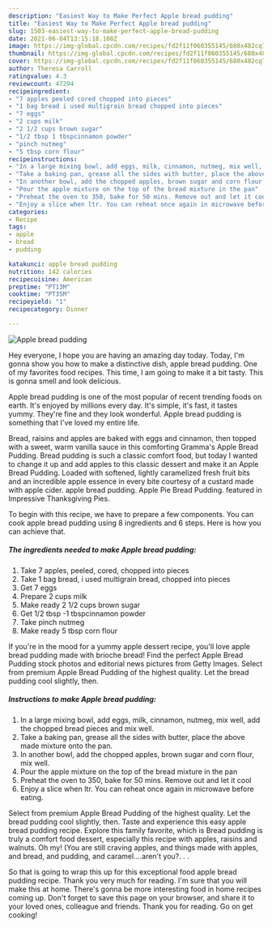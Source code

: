 ```yaml
---
description: "Easiest Way to Make Perfect Apple bread pudding"
title: "Easiest Way to Make Perfect Apple bread pudding"
slug: 1503-easiest-way-to-make-perfect-apple-bread-pudding
date: 2021-06-04T13:15:18.108Z
image: https://img-global.cpcdn.com/recipes/fd2f11f060355145/680x482cq70/apple-bread-pudding-recipe-main-photo.jpg
thumbnail: https://img-global.cpcdn.com/recipes/fd2f11f060355145/680x482cq70/apple-bread-pudding-recipe-main-photo.jpg
cover: https://img-global.cpcdn.com/recipes/fd2f11f060355145/680x482cq70/apple-bread-pudding-recipe-main-photo.jpg
author: Theresa Carroll
ratingvalue: 4.3
reviewcount: 47294
recipeingredient:
- "7 apples peeled cored chopped into pieces"
- "1 bag bread i used multigrain bread chopped into pieces"
- "7 eggs"
- "2 cups milk"
- "2 1/2 cups brown sugar"
- "1/2 tbsp 1 tbspcinnamon powder"
- "pinch nutmeg"
- "5 tbsp corn flour"
recipeinstructions:
- "In a large mixing bowl, add eggs, milk, cinnamon, nutmeg, mix well, add the chopped bread pieces and mix well."
- "Take a baking pan, grease all the sides with butter, place the above made mixture onto the pan."
- "In another bowl, add the chopped apples, brown sugar and corn flour, mix well."
- "Pour the apple mixture on the top of the bread mixture in the pan"
- "Preheat the oven to 350, bake for 50 mins. Remove out and let it cool"
- "Enjoy a slice when ltr. You can reheat once again in microwave before eating."
categories:
- Recipe
tags:
- apple
- bread
- pudding

katakunci: apple bread pudding 
nutrition: 142 calories
recipecuisine: American
preptime: "PT13M"
cooktime: "PT35M"
recipeyield: "1"
recipecategory: Dinner

---
```



![Apple bread pudding](https://img-global.cpcdn.com/recipes/fd2f11f060355145/680x482cq70/apple-bread-pudding-recipe-main-photo.jpg)

Hey everyone, I hope you are having an amazing day today. Today, I'm gonna show you how to make a distinctive dish, apple bread pudding. One of my favorites food recipes. This time, I am going to make it a bit tasty. This is gonna smell and look delicious.

Apple bread pudding is one of the most popular of recent trending foods on earth. It's enjoyed by millions every day. It's simple, it's fast, it tastes yummy. They're fine and they look wonderful. Apple bread pudding is something that I've loved my entire life.

Bread, raisins and apples are baked with eggs and cinnamon, then topped with a sweet, warm vanilla sauce in this comforting Gramma&#39;s Apple Bread Pudding. Bread pudding is such a classic comfort food, but today I wanted to change it up and add apples to this classic dessert and make it an Apple Bread Pudding. Loaded with softened, lightly caramelized fresh fruit bits and an incredible apple essence in every bite courtesy of a custard made with apple cider. apple bread pudding. Apple Pie Bread Pudding. featured in Impressive Thanksgiving Pies.


To begin with this recipe, we have to prepare a few components. You can cook apple bread pudding using 8 ingredients and 6 steps. Here is how you can achieve that.

<!--inarticleads1-->

##### The ingredients needed to make Apple bread pudding:

1. Take 7 apples, peeled, cored, chopped into pieces
1. Take 1 bag bread, i used multigrain bread, chopped into pieces
1. Get 7 eggs
1. Prepare 2 cups milk
1. Make ready 2 1/2 cups brown sugar
1. Get 1/2 tbsp -1 tbspcinnamon powder
1. Take pinch nutmeg
1. Make ready 5 tbsp corn flour


If you&#39;re in the mood for a yummy apple dessert recipe, you&#39;ll love apple bread pudding made with brioche bread! Find the perfect Apple Bread Pudding stock photos and editorial news pictures from Getty Images. Select from premium Apple Bread Pudding of the highest quality. Let the bread pudding cool slightly, then. 

<!--inarticleads2-->

##### Instructions to make Apple bread pudding:

1. In a large mixing bowl, add eggs, milk, cinnamon, nutmeg, mix well, add the chopped bread pieces and mix well.
1. Take a baking pan, grease all the sides with butter, place the above made mixture onto the pan.
1. In another bowl, add the chopped apples, brown sugar and corn flour, mix well.
1. Pour the apple mixture on the top of the bread mixture in the pan
1. Preheat the oven to 350, bake for 50 mins. Remove out and let it cool
1. Enjoy a slice when ltr. You can reheat once again in microwave before eating.


Select from premium Apple Bread Pudding of the highest quality. Let the bread pudding cool slightly, then. Taste and experience this easy apple bread pudding recipe. Explore this family favorite, which is Bread pudding is truly a comfort food dessert, especially this recipe with apples, raisins and walnuts. Oh my! (You are still craving apples, and things made with apples, and bread, and pudding, and caramel….aren&#39;t you?. . . 

So that is going to wrap this up for this exceptional food apple bread pudding recipe. Thank you very much for reading. I'm sure that you will make this at home. There's gonna be more interesting food in home recipes coming up. Don't forget to save this page on your browser, and share it to your loved ones, colleague and friends. Thank you for reading. Go on get cooking!
